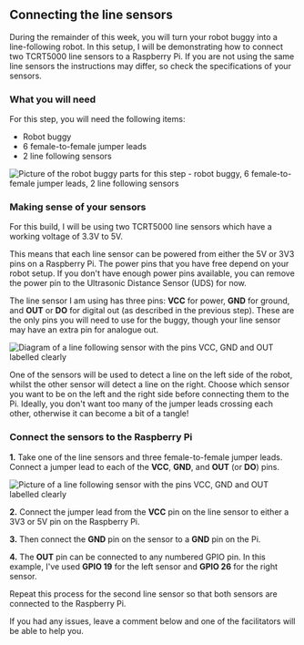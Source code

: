 [comment]: # (
Is this step open? Y/N
If so, short description of this step:
Related links:
Related files:
)

## Connecting the line sensors

During the remainder of this week, you will turn your robot buggy into a line-following robot. In this setup, I will be demonstrating how to connect two TCRT5000 line sensors to a Raspberry Pi. If you are not using the same line sensors the instructions may differ, so check the specifications of your sensors.

### What you will need

For this step, you will need the following items:

+ Robot buggy
+ 6 female-to-female jumper leads
+ 2 line following sensors

![Picture of the robot buggy parts for this step - robot buggy, 6 female-to-female jumper leads, 2 line following sensors](https://rpf-futurelearn.s3-eu-west-1.amazonaws.com/Robotics+-+Robot+Buggy/Photographs/3_5-parts-for-line-sensors.jpg)

### Making sense of your sensors

For this build, I will be using two TCRT5000 line sensors which have a working voltage of 3.3V to 5V.

This means that each line sensor can be powered from either the 5V or 3V3 pins on a Raspberry Pi. The power pins that you have free depend on your robot setup. If you don't have enough power pins available, you can remove the power pin to the Ultrasonic Distance Sensor (UDS) for now.

The line sensor I am using has three pins: **VCC** for power, **GND** for ground, and **OUT** or **DO** for digital out (as described in the previous step). These are the only pins you will need to use for the buggy, though your line sensor may have an extra pin for analogue out.

![Diagram of a line following sensor with the pins VCC, GND and OUT labelled clearly](https://rpf-futurelearn.s3-eu-west-1.amazonaws.com/Robotics+-+Robot+Buggy/Illustration/36-3_4_TCRT_Sensor_Diagram.png)

One of the sensors will be used to detect a line on the left side of the robot, whilst the other sensor will detect a line on the right. Choose which sensor you want to be on the left and the right side before connecting them to the Pi. Ideally, you don't want too many of the jumper leads crossing each other, otherwise it can become a bit of a tangle!

### Connect the sensors to the Raspberry Pi

**1.** Take one of the line sensors and three female-to-female jumper leads. Connect a jumper lead to each of the **VCC**, **GND**, and **OUT** (or **DO**) pins.

![Picture of a line following sensor with the pins VCC, GND and OUT labelled clearly](https://rpf-futurelearn.s3-eu-west-1.amazonaws.com/Robotics+-+Robot+Buggy/Photographs/3_5-line-sensor-three-wires.jpg)

**2.** Connect the jumper lead from the **VCC** pin on the line sensor to either a 3V3 or 5V pin on the Raspberry Pi.

**3.** Then connect the **GND** pin on the sensor to a **GND** pin on the Pi.

**4.** The **OUT** pin can be connected to any numbered GPIO pin. In this example, I've used **GPIO 19** for the left sensor and **GPIO 26** for the right sensor.

Repeat this process for the second line sensor so that both sensors are connected to the Raspberry Pi.

If you had any issues, leave a comment below and one of the facilitators will be able to help you.
